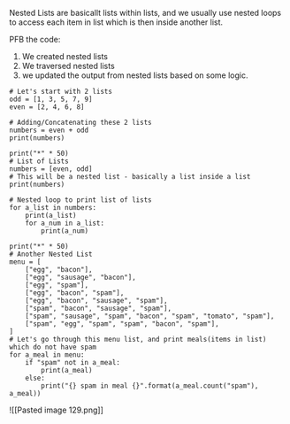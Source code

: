 Nested Lists are basicallt lists within lists, and we usually use nested loops to access each item in list which is then inside another list.

PFB the code:
1. We created nested lists
2. We traversed nested lists
3. we updated the output from nested lists based on some logic.
```
# Let's start with 2 lists
odd = [1, 3, 5, 7, 9]
even = [2, 4, 6, 8]

# Adding/Concatenating these 2 lists
numbers = even + odd
print(numbers)

print("*" * 50)
# List of Lists
numbers = [even, odd]
# This will be a nested list - basically a list inside a list
print(numbers)

# Nested loop to print list of lists
for a_list in numbers:
    print(a_list)
    for a_num in a_list:
        print(a_num)

print("*" * 50)
# Another Nested List
menu = [
    ["egg", "bacon"],
    ["egg", "sausage", "bacon"],
    ["egg", "spam"],
    ["egg", "bacon", "spam"],
    ["egg", "bacon", "sausage", "spam"],
    ["spam", "bacon", "sausage", "spam"],
    ["spam", "sausage", "spam", "bacon", "spam", "tomato", "spam"],
    ["spam", "egg", "spam", "spam", "bacon", "spam"],
]
# Let's go through this menu list, and print meals(items in list) which do not have spam
for a_meal in menu:
    if "spam" not in a_meal:
        print(a_meal)
    else:
        print("{} spam in meal {}".format(a_meal.count("spam"), a_meal))

```

![[Pasted image 129.png]]

